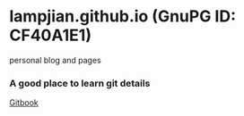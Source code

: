 # lampjian.github.io (GnuPG ID: CF40A1E1)
personal blog and pages

### A good place to learn git details
[Gitbook](http://git-scm.com/book/en/v2)
